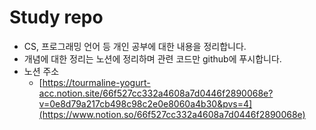 # Study repo

- CS, 프로그래밍 언어 등 개인 공부에 대한 내용을 정리합니다.
- 개념에 대한 정리는 노션에 정리하며 관련 코드만 github에 푸시합니다.
- 노션 주소
  - [https://tourmaline-yogurt-acc.notion.site/66f527cc332a4608a7d0446f2890068e?v=0e8d79a217cb498c98c2e0e8060a4b30&pvs=4](https://www.notion.so/66f527cc332a4608a7d0446f2890068e)

